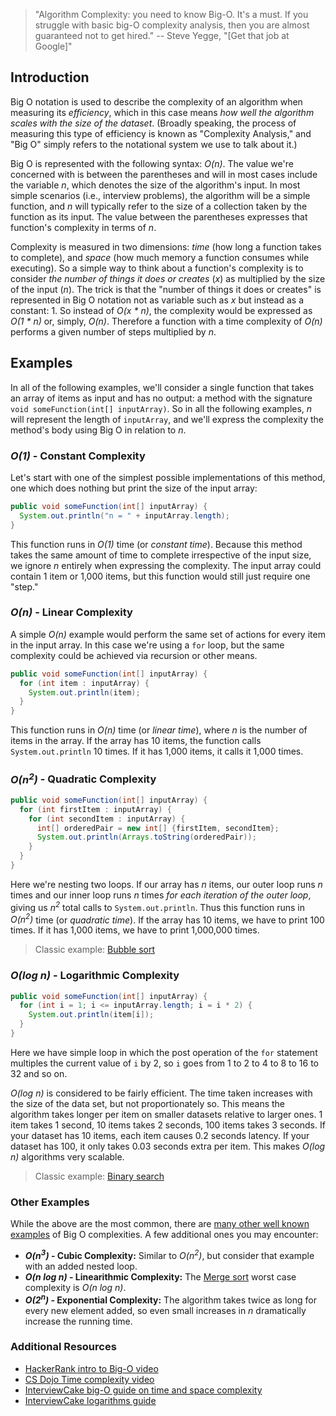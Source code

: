 > "Algorithm Complexity: you need to know Big-O. It's a must. If you struggle with basic big-O complexity analysis, then you are almost guaranteed not to get hired." -- Steve Yegge, "[Get that job at Google]"

## Introduction
Big O notation is used to describe the complexity of an algorithm when measuring its _efficiency_, which in this case means _how well the algorithm scales with the size of the dataset_. (Broadly speaking, the process of measuring this type of efficiency is known as "Complexity Analysis," and "Big O" simply refers to the notational system we use to talk about it.)

Big O is represented with the following syntax: _O(n)_. The value we're concerned with is between the parentheses and will in most cases include the variable _n_, which denotes the size of the algorithm's input. In most simple scenarios (i.e., interview problems), the algorithm will be a simple function, and _n_ will typically refer to the size of a collection taken by the function as its input. The value between the parentheses expresses that function's complexity in terms of _n_.

Complexity is measured in two dimensions: _time_ (how long a function takes to complete), and _space_ (how much memory a function consumes while executing).  So a simple way to think about a function's complexity is to consider _the number of things it does or creates_ (_x_) as multiplied by the size of the input (_n_). The trick is that the "number of things it does or creates" is represented in Big O notation not as variable such as _x_ but instead as a constant: 1. So instead of _O(x * n)_, the complexity would be expressed as _O(1 * n)_ or, simply, _O(n)_. Therefore a function with a time complexity of _O(n)_ performs a given number of steps multiplied by _n_.

## Examples

In all of the following examples, we'll consider a single function that takes an array of items as input and has no output: a method with the signature `void someFunction(int[] inputArray)`. So in all the following examples, _n_ will represent the length of `inputArray`, and we'll express the complexity the method's body using Big O in relation to _n_.

### _O(1)_ - Constant Complexity

Let's start with one of the simplest possible implementations of this method, one which does nothing but print the size of the input array:

```java
public void someFunction(int[] inputArray) {
  System.out.println("n = " + inputArray.length);
}
```

This function runs in _O(1)_ time (or _constant time_).  Because this method takes the same amount of time to complete irrespective of the input size, we  ignore _n_ entirely when expressing the complexity. The input array could contain 1 item or 1,000 items, but this function would still just require one "step."

### _O(n)_ - Linear Complexity

A simple _O(n)_ example would perform the same set of actions for every item in the input array. In this case we're using a `for` loop, but the same complexity could be achieved via recursion or other means.

```java
public void someFunction(int[] inputArray) {
  for (int item : inputArray) {
    System.out.println(item);
  }
}
```

This function runs in _O(n)_ time (or _linear time_), where _n_ is the number of items in the array. If the array has 10 items, the function calls `System.out.println` 10 times. If it has 1,000 items, it calls it 1,000 times.

### _O(n<sup>2</sup>)_ - Quadratic Complexity

```java
public void someFunction(int[] inputArray) {
  for (int firstItem : inputArray) {
    for (int secondItem : inputArray) {
      int[] orderedPair = new int[] {firstItem, secondItem};
      System.out.println(Arrays.toString(orderedPair));
    }
  }
}
```

Here we're nesting two loops. If our array has _n_ items, our outer loop runs _n_ times and our inner loop runs _n_ times _for each iteration of the outer loop_, giving us _n<sup>2</sup>_ total calls to `System.out.println`. Thus this function runs in _O(n<sup>2</sup>)_ time (or _quadratic time_). If the array has 10 items, we have to print 100 times. If it has 1,000 items, we have to print 1,000,000 times.

> Classic example: [Bubble sort](https://en.wikipedia.org/wiki/Bubble_sort)

### _O(log n)_ - Logarithmic Complexity

```java
public void someFunction(int[] inputArray) {
  for (int i = 1; i <= inputArray.length; i = i * 2) {
    System.out.println(item[i]);
  }
}
```

Here we have simple loop in which the post operation of the `for` statement multiples the current value of `i` by 2, so `i` goes from 1 to 2 to 4 to 8 to 16 to 32 and so on.

_O(log n)_ is considered to be fairly efficient. The time taken increases with the size of the data set, but not proportionately so. This means the algorithm takes longer per item on smaller datasets relative to larger ones. 1 item takes 1 second, 10 items takes 2 seconds, 100 items takes 3 seconds. If your dataset has 10 items, each item causes 0.2 seconds latency. If your dataset has 100, it only takes 0.03 seconds extra per item. This makes _O(log n)_ algorithms very scalable.

> Classic example: [Binary search](https://en.wikipedia.org/wiki/Binary_search_algorithm)

### Other Examples

While the above are the most common, there are [many other well known examples](https://en.wikipedia.org/wiki/Time_complexity#Table_of_common_time_complexities) of Big O complexities. A few additional ones you may encounter:

- **_O(n<sup>3</sup>)_ - Cubic Complexity:** Similar to _O(n<sup>2</sup>)_, but consider that example with an added nested loop.
- **_O(n log n)_ - Linearithmic Complexity:** The [Merge sort](https://en.wikipedia.org/wiki/Merge_sort) worst case complexity is _O(n log n)_.
- **_O(2<sup>n</sup>)_ - Exponential Complexity:** The algorithm takes twice as long for every new element added, so even small increases in _n_ dramatically increase the running time.

### Additional Resources
* [HackerRank intro to Big-O video](https://www.youtube.com/watch?v=v4cd1O4zkGw)
* [CS Dojo Time complexity video](https://www.youtube.com/watch?v=D6xkbGLQesk)
* [InterviewCake big-O guide on time and space complexity](https://www.interviewcake.com/article/java/big-o-notation-time-and-space-complexity)
* [InterviewCake logarithms guide](https://www.interviewcake.com/article/java/logarithms)
